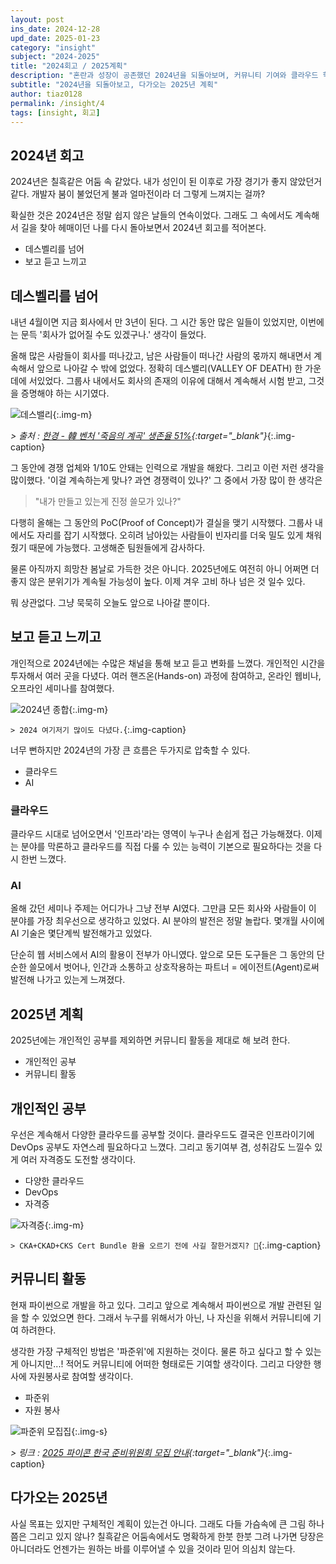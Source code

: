 ```yaml
---
layout: post
ins_date: 2024-12-28
upd_date: 2025-01-23
category: "insight"
subject: "2024-2025"
title: "2024회고 / 2025계획"
description: "혼란과 성장이 공존했던 2024년을 되돌아보며, 커뮤니티 기여와 클라우드 학습 등 2025년의 방향과 다짐을 진솔하게 담았습니다​."
subtitle: "2024년을 되돌아보고, 다가오는 2025년 계획"
author: tiaz0128
permalink: /insight/4
tags: [insight, 회고]
---
```


## 2024년 회고

2024년은 칠흑같은 어둠 속 같았다. 내가 성인이 된 이후로 가장 경기가 좋지 않았던거 같다. 개발자 붐이 불었던게 불과 얼마전이라 더 그렇게 느껴지는 걸까?

확실한 것은 2024년은 정말 쉽지 않은 날들의 연속이었다. 그래도 그 속에서도 계속해서 길을 찾아 헤매이던 나를 다시 돌아보면서 2024년 회고를 적어본다.

- 데스벨리를 넘어
- 보고 듣고 느끼고

## 데스벨리를 넘어

내년 4월이면 지금 회사에서 만 3년이 된다. 그 시간 동안 많은 일들이 있었지만, 이번에는 문득 '회사가 없어질 수도 있겠구나.' 생각이 들었다.

올해 많은 사람들이 회사를 떠나갔고, 남은 사람들이 떠나간 사람의 몫까지 해내면서 계속해서 앞으로 나아갈 수 밖에 없었다. 정확히 데스밸리(VALLEY OF DEATH) 한 가운데에 서있었다. 그룹사 내에서도 회사의 존재의 이유에 대해서 계속해서 시험 받고, 그것을 증명해야 하는 시기였다.

![데스밸리](/assets/img/content/insight/004/001.webp){:.img-m}

*> 출처 : [한경 - 韓 벤처 '죽음의 계곡' 생존율 51%](https://www.hankyung.com/article/2023062808831){:target="_blank"}*{:.img-caption}

그 동안에 경쟁 업체와 1/10도 안돼는 인력으로 개발을 해왔다. 그리고 이런 저런 생각을 많이했다. '이걸 계속하는게 맞나? 과연 경쟁력이 있나?' 그 중에서 가장 많이 한 생각은

> "내가 만들고 있는게 진정 쓸모가 있나?"

다행히 올해는 그 동안의 PoC(Proof of Concept)가 결실을 맺기 시작했다. 그룹사 내에서도 자리를 잡기 시작했다. 오히려 남아있는 사람들이 빈자리를 더욱 밀도 있게 채워줬기 때문에 가능했다. 고생해준 팀원들에게 감사하다.

물론 아직까지 희망찬 봄날로 가득한 것은 아니다. 2025년에도 여전히 아니 어쩌면 더 좋지 않은 분위기가 계속될 가능성이 높다. 이제 겨우 고비 하나 넘은 것 일수 있다.

뭐 상관없다. 그냥 묵묵히 오늘도 앞으로 나아갈 뿐이다.

## 보고 듣고 느끼고

개인적으로 2024년에는 수많은 채널을 통해 보고 듣고 변화를 느꼈다. 개인적인 시간을 투자해서 여러 곳을 다녔다. 여러 핸즈온(Hands-on) 과정에 참여하고, 온라인 웹비나, 오프라인 세미나를 참여했다.

![2024년 종합](/assets/img/content/insight/004/004.webp){:.img-m}

`> 2024 여기저기 많이도 다녔다.`{:.img-caption}

너무 뻔하지만 2024년의 가장 큰 흐름은 두가지로 압축할 수 있다.

- 클라우드
- AI

### 클라우드

클라우드 시대로 넘어오면서 '인프라'라는 영역이 누구나 손쉽게 접근 가능해졌다. 이제는 분야를 막론하고 클라우드를 직접 다룰 수 있는 능력이 기본으로 필요하다는 것을 다시 한번 느꼈다.

### AI

올해 갔던 세미나 주제는 어디가나 그냥 전부 AI였다. 그만큼 모든 회사와 사람들이 이 분야를 가장 최우선으로 생각하고 있었다. AI 분야의 발전은 정말 놀랍다. 몇개월 사이에 AI 기술은 몇단계씩 발전해가고 있었다.

단순히 웹 서비스에서 AI의 활용이 전부가 아니였다. 앞으로 모든 도구들은 그 동안의 단순한 쓸모에서 벗어나, 인간과 소통하고 상호작용하는 파트너 = 에이전트(Agent)로써 발전해 나가고 있는게 느껴졌다.

## 2025년 계획

2025년에는 개인적인 공부를 제외하면 커뮤니티 활동을 제대로 해 보려 한다.

- 개인적인 공부
- 커뮤니티 활동

## 개인적인 공부

우선은 계속해서 다양한 클라우드를 공부할 것이다. 클라우드도 결국은 인프라이기에 DevOps 공부도 자연스레 필요하다고 느꼈다. 그리고 동기여부 겸, 성취감도 느낄수 있게 여러 자격증도 도전할 생각이다.

- 다양한 클라우드
- DevOps
- 자격증

![자격증](/assets/img/content/insight/004/002.webp){:.img-m}

`> CKA+CKAD+CKS Cert Bundle 환율 오르기 전에 사길 잘한거겠지? 🤣`{:.img-caption}

## 커뮤니티 활동

현재 파이썬으로 개발을 하고 있다. 그리고 앞으로 계속해서 파이썬으로 개발 관련된 일을 할 수 있었으면 한다. 그래서 누구를 위해서가 아닌, 나 자신을 위해서 커뮤니티에 기여 하려한다.

생각한 가장 구체적인 방법은 '파준위'에 지원하는 것이다. 물론 하고 싶다고 할 수 있는게 아니지만...! 적어도 커뮤니티에 어떠한 형태로든 기여할 생각이다. 그리고 다양한 행사에 자원봉사로 참여할 생각이다.

- 파준위
- 자원 봉사

![파준위 모집집](/assets/img/content/insight/004/003.webp){:.img-s}

*> 링크 : [2025 파이콘 한국 준비위원회 모집 안내](https://www.instagram.com/p/DECHFO-T6dm/?utm_source=ig_web_copy_link&igsh=MzRlODBiNWFlZA==){:target="_blank"}*{:.img-caption}

## 다가오는 2025년

사실 목표는 있지만 구체적인 계획이 있는건 아니다. 그래도 다들 가슴속에 큰 그림 하나쯤은 그리고 있지 않나? 칠흑같은 어둠속에서도 명확하게 한붓 한붓 그려 나가면 당장은 아니더라도 언젠가는 원하는 바를 이루어낼 수 있을 것이라 믿어 의심치 않는다.
